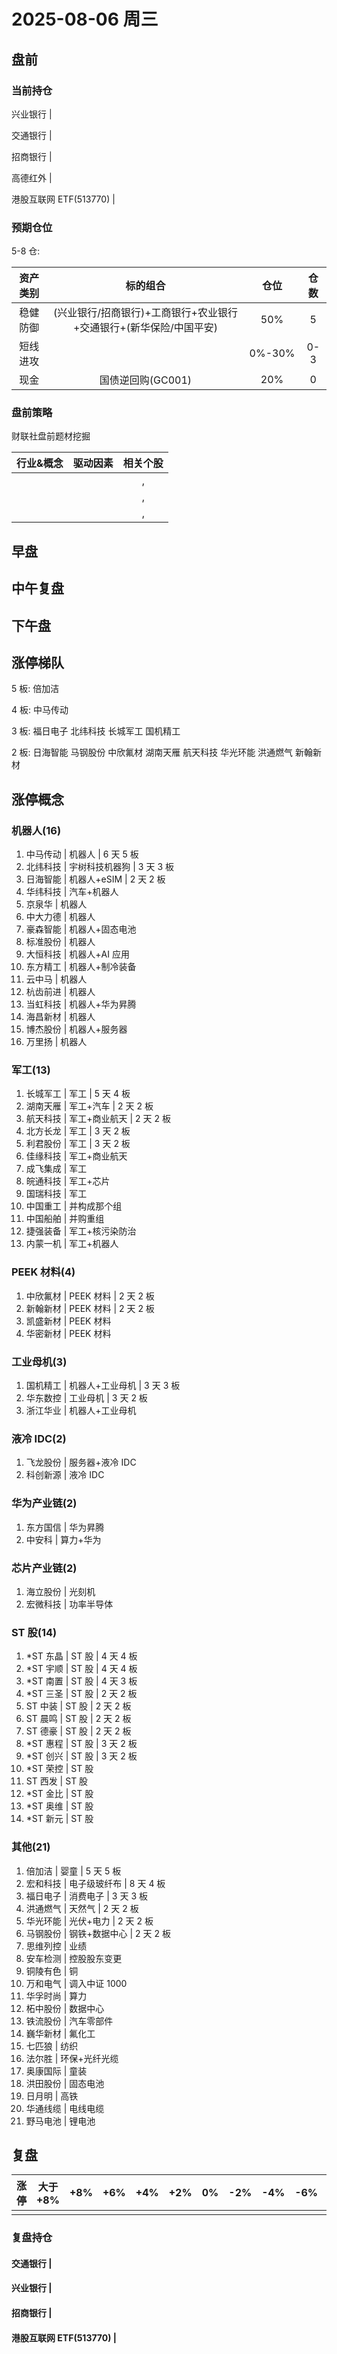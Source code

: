 # 2025-08-06 周三

## 盘前

### 当前持仓

兴业银行 |

交通银行 |

招商银行 |

高德红外 |

港股互联网 ETF(513770) |

### 预期仓位

5-8 仓:

| 资产类别 |                              标的组合                              |  仓位  | 仓数 |
| :------: | :----------------------------------------------------------------: | :----: | :--: |
| 稳健防御 | (兴业银行/招商银行)+工商银行+农业银行+交通银行+(新华保险/中国平安) |  50%   |  5   |
| 短线进攻 |                                                                    | 0%-30% | 0-3  |
|   现金   |                         国债逆回购(GC001)                          |  20%   |  0   |

### 盘前策略

财联社盘前题材挖掘

| 行业&概念 | 驱动因素 | 相关个股 |
| :-------: | :------: | :------: |
|           |          |    ,     |
|           |          |    ,     |
|           |          |    ,     |

## 早盘

## 中午复盘

## 下午盘

## 涨停梯队

5 板: 倍加洁

4 板: 中马传动

3 板: 福日电子 北纬科技 长城军工 国机精工

2 板: 日海智能 马钢股份 中欣氟材 湖南天雁 航天科技 华光环能 洪通燃气 新翰新材

## 涨停概念

### 机器人(16)

1. 中马传动 | 机器人 | 6 天 5 板
2. 北纬科技 | 宇树科技机器狗 | 3 天 3 板
3. 日海智能 | 机器人+eSIM | 2 天 2 板
4. 华纬科技 | 汽车+机器人
5. 京泉华 | 机器人
6. 中大力德 | 机器人
7. 豪森智能 | 机器人+固态电池
8. 标准股份 | 机器人
9. 大恒科技 | 机器人+AI 应用
10. 东方精工 | 机器人+制冷装备
11. 云中马 | 机器人
12. 杭齿前进 | 机器人
13. 当虹科技 | 机器人+华为昇腾
14. 海昌新材 | 机器人
15. 博杰股份 | 机器人+服务器
16. 万里扬 | 机器人

### 军工(13)

1. 长城军工 | 军工 | 5 天 4 板
2. 湖南天雁 | 军工+汽车 | 2 天 2 板
3. 航天科技 | 军工+商业航天 | 2 天 2 板
4. 北方长龙 | 军工 | 3 天 2 板
5. 利君股份 | 军工 | 3 天 2 板
6. 佳缘科技 | 军工+商业航天
7. 成飞集成 | 军工
8. 皖通科技 | 军工+芯片
9. 国瑞科技 | 军工
10. 中国重工 | 并构成那个组
11. 中国船舶 | 并购重组
12. 捷强装备 | 军工+核污染防治
13. 内蒙一机 | 军工+机器人

### PEEK 材料(4)

1. 中欣氟材 | PEEK 材料 | 2 天 2 板
2. 新翰新材 | PEEK 材料 | 2 天 2 板
3. 凯盛新材 | PEEK 材料
4. 华密新材 | PEEK 材料

### 工业母机(3)

1. 国机精工 | 机器人+工业母机 | 3 天 3 板
2. 华东数控 | 工业母机 | 3 天 2 板
3. 浙江华业 | 机器人+工业母机

### 液冷 IDC(2)

1. 飞龙股份 | 服务器+液冷 IDC
2. 科创新源 | 液冷 IDC

### 华为产业链(2)

1. 东方国信 | 华为昇腾
2. 中安科 | 算力+华为

### 芯片产业链(2)

1. 海立股份 | 光刻机
2. 宏微科技 | 功率半导体

### ST 股(14)

1. \*ST 东晶 | ST 股 | 4 天 4 板
2. \*ST 宇顺 | ST 股 | 4 天 4 板
3. \*ST 南置 | ST 股 | 4 天 3 板
4. \*ST 三圣 | ST 股 | 2 天 2 板
5. ST 中装 | ST 股 | 2 天 2 板
6. ST 晨鸣 | ST 股 | 2 天 2 板
7. ST 德豪 | ST 股 | 2 天 2 板
8. \*ST 惠程 | ST 股 | 3 天 2 板
9. \*ST 创兴 | ST 股 | 3 天 2 板
10. \*ST 荣控 | ST 股
11. ST 西发 | ST 股
12. \*ST 金比 | ST 股
13. \*ST 奥维 | ST 股
14. \*ST 新元 | ST 股

### 其他(21)

1. 倍加洁 | 婴童 | 5 天 5 板
2. 宏和科技 | 电子级玻纤布 | 8 天 4 板
3. 福日电子 | 消费电子 | 3 天 3 板
4. 洪通燃气 | 天然气 | 2 天 2 板
5. 华光环能 | 光伏+电力 | 2 天 2 板
6. 马钢股份 | 钢铁+数据中心 | 2 天 2 板
7. 思维列控 | 业绩
8. 安车检测 | 控股股东变更
9. 铜陵有色 | 铜
10. 万和电气 | 调入中证 1000
11. 华孚时尚 | 算力
12. 柘中股份 | 数据中心
13. 铁流股份 | 汽车零部件
14. 巍华新材 | 氟化工
15. 七匹狼 | 纺织
16. 法尔胜 | 环保+光纤光缆
17. 奥康国际 | 童装
18. 洪田股份 | 固态电池
19. 日月明 | 高铁
20. 华通线缆 | 电线电缆
21. 野马电池 | 锂电池

## 复盘

| 涨停 | 大于+8% | +8% | +6% | +4% | +2% | 0%  | -2% | -4% | -6% | -8% | 小于-8% | 跌停 |
| :--: | :-----: | :-: | :-: | :-: | :-: | :-: | :-: | :-: | :-: | :-: | :-----: | :--: |
|      |         |     |     |     |     |     |     |     |     |     |         |      |

### 复盘持仓

#### 交通银行 |

#### 兴业银行 |

#### 招商银行 |

#### 港股互联网 ETF(513770) |
